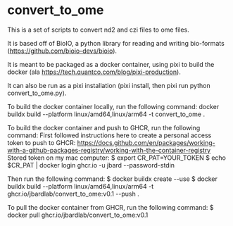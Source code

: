 # convert_to_ome
This is a set of scripts to convert nd2 and czi files to ome files.

It is based off of BioIO, a python library for reading and writing bio-formats (https://github.com/bioio-devs/bioio).

It is meant to be packaged as a docker container, using pixi to build the docker (ala https://tech.quantco.com/blog/pixi-production).

It can also be run as a pixi installation (pixi install, then pixi run python convert_to_ome.py).

To build the docker container locally, run the following command:
docker buildx build --platform linux/amd64,linux/arm64 -t convert_to_ome .   

To build the docker container and push to GHCR, run the following command:
First followed instructions here to create a personal access token to push to GHCR:
https://docs.github.com/en/packages/working-with-a-github-packages-registry/working-with-the-container-registry
Stored token on my mac computer:
$ export CR_PAT=YOUR_TOKEN
$ echo $CR_PAT | docker login ghcr.io -u jbard --password-stdin

Then run the following command:
$ docker buildx create --use
$ docker buildx build --platform linux/amd64,linux/arm64 -t ghcr.io/jbardlab/convert_to_ome:v0.1 --push .

To pull the docker container from GHCR, run the following command:
$ docker pull ghcr.io/jbardlab/convert_to_ome:v0.1